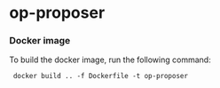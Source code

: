 # op-proposer
### Docker image
To build the docker image, run the following command:

```shell
 docker build .. -f Dockerfile -t op-proposer
```
